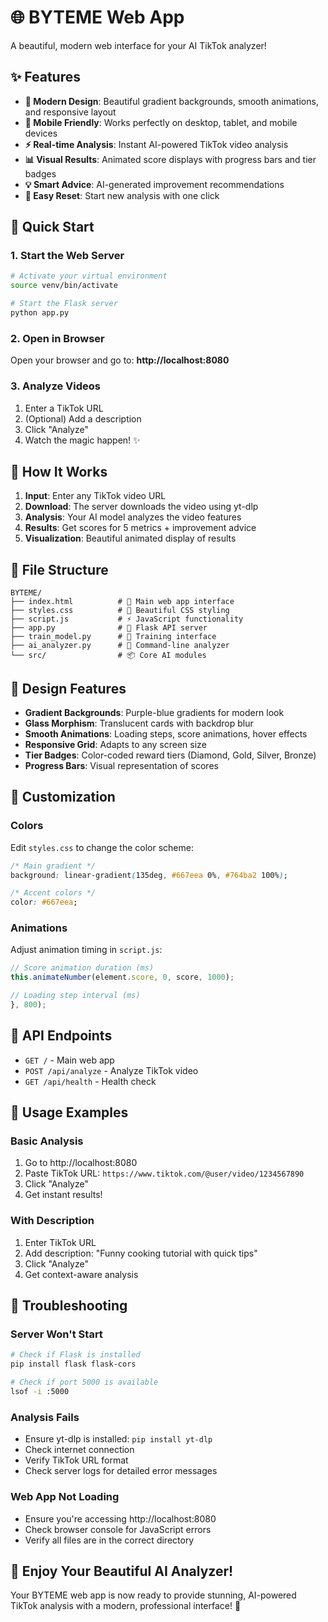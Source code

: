 # 🌐 BYTEME Web App

A beautiful, modern web interface for your AI TikTok analyzer!

## ✨ Features

- **🎨 Modern Design**: Beautiful gradient backgrounds, smooth animations, and responsive layout
- **📱 Mobile Friendly**: Works perfectly on desktop, tablet, and mobile devices
- **⚡ Real-time Analysis**: Instant AI-powered TikTok video analysis
- **📊 Visual Results**: Animated score displays with progress bars and tier badges
- **💡 Smart Advice**: AI-generated improvement recommendations
- **🔄 Easy Reset**: Start new analysis with one click

## 🚀 Quick Start

### 1. Start the Web Server

```bash
# Activate your virtual environment
source venv/bin/activate

# Start the Flask server
python app.py
```

### 2. Open in Browser

Open your browser and go to: **http://localhost:8080**

### 3. Analyze Videos

1. Enter a TikTok URL
2. (Optional) Add a description
3. Click "Analyze"
4. Watch the magic happen! ✨

## 🎯 How It Works

1. **Input**: Enter any TikTok video URL
2. **Download**: The server downloads the video using yt-dlp
3. **Analysis**: Your AI model analyzes the video features
4. **Results**: Get scores for 5 metrics + improvement advice
5. **Visualization**: Beautiful animated display of results

## 📁 File Structure

```
BYTEME/
├── index.html          # 🎨 Main web app interface
├── styles.css          # 🎨 Beautiful CSS styling
├── script.js           # ⚡ JavaScript functionality
├── app.py              # 🚀 Flask API server
├── train_model.py      # 🧠 Training interface
├── ai_analyzer.py      # 🧠 Command-line analyzer
└── src/                # 📦 Core AI modules
```

## 🎨 Design Features

- **Gradient Backgrounds**: Purple-blue gradients for modern look
- **Glass Morphism**: Translucent cards with backdrop blur
- **Smooth Animations**: Loading steps, score animations, hover effects
- **Responsive Grid**: Adapts to any screen size
- **Tier Badges**: Color-coded reward tiers (Diamond, Gold, Silver, Bronze)
- **Progress Bars**: Visual representation of scores

## 🔧 Customization

### Colors

Edit `styles.css` to change the color scheme:

```css
/* Main gradient */
background: linear-gradient(135deg, #667eea 0%, #764ba2 100%);

/* Accent colors */
color: #667eea;
```

### Animations

Adjust animation timing in `script.js`:

```javascript
// Score animation duration (ms)
this.animateNumber(element.score, 0, score, 1000);

// Loading step interval (ms)
}, 800);
```

## 🌟 API Endpoints

- `GET /` - Main web app
- `POST /api/analyze` - Analyze TikTok video
- `GET /api/health` - Health check

## 🎯 Usage Examples

### Basic Analysis

1. Go to http://localhost:8080
2. Paste TikTok URL: `https://www.tiktok.com/@user/video/1234567890`
3. Click "Analyze"
4. Get instant results!

### With Description

1. Enter TikTok URL
2. Add description: "Funny cooking tutorial with quick tips"
3. Click "Analyze"
4. Get context-aware analysis

## 🚨 Troubleshooting

### Server Won't Start

```bash
# Check if Flask is installed
pip install flask flask-cors

# Check if port 5000 is available
lsof -i :5000
```

### Analysis Fails

- Ensure yt-dlp is installed: `pip install yt-dlp`
- Check internet connection
- Verify TikTok URL format
- Check server logs for detailed error messages

### Web App Not Loading

- Ensure you're accessing http://localhost:8080
- Check browser console for JavaScript errors
- Verify all files are in the correct directory

## 🎉 Enjoy Your Beautiful AI Analyzer!

Your BYTEME web app is now ready to provide stunning, AI-powered TikTok analysis with a modern, professional interface! 🚀
